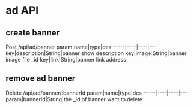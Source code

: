 # ad API
## create banner
Post /api/ad/banner
param|name|type|des
-----|----|----|---
key|description|String|banner show description
key|image|String|banner image file _id
key|link|String|banner link address

## remove ad banner
Delete /api/ad/banner/:bannerId
param|name|type|des
-----|----|----|---
param|bannerId|String|the _id of banner want to delete